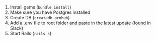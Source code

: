1. Install gems (`bundle install`)
2. Make sure you have Postgres installed
3. Create DB (`createdb ornhub`)
4. Add a .env file to root folder and paste in the latest update (found in Slack)
4. Start Rails (`rails s`)
